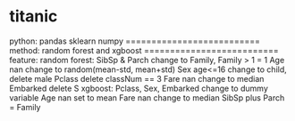 titanic
============================================
python:
	pandas sklearn numpy
	==========================
method:
	random forest and xgboost
	==========================
feature:
	random forest:
		SibSp & Parch change to Family, Family > 1 = 1
		Age nan change to random(mean-std, mean+std)
		Sex age<=16 change to child, delete male
		Pclass delete classNum == 3
		Fare nan change to median
		Embarked delete S
	xgboost:
		Pclass, Sex, Embarked change to dummy variable
		Age nan set to mean
		Fare nan change to median
		SibSp plus Parch = Family
